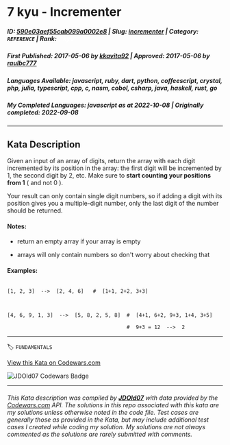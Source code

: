 # 7 kyu - Incrementer

##### **ID**: [590e03aef55cab099a0002e8](https://www.codewars.com/kata/590e03aef55cab099a0002e8) | **Slug**: [incrementer](https://www.codewars.com/kata/590e03aef55cab099a0002e8) | **Category**: `REFERENCE` | **Rank**: <span style="color:white">7 kyu</span>

##### **First Published**: 2017-05-06 ***by*** [kkavita92](https://www.codewars.com/users/kkavita92) | **Approved**: 2017-05-06 ***by*** [raulbc777](https://www.codewars.com/users/raulbc777)

##### **Languages Available**: javascript, ruby, dart, python, coffeescript, crystal, php, julia, typescript, cpp, c, nasm, cobol, csharp, java, haskell, rust, go

##### **My Completed Languages**: javascript ***as at*** 2022-10-08 | **Originally completed**: 2022-09-08

---

## Kata Description


Given an input of an array of digits, return the array with each digit incremented by its position in the array: the first digit will be incremented by 1, the second digit by 2, etc. Make sure to **start counting your positions from 1** ( and not 0 ).



Your result can only contain single digit numbers, so if adding a digit with its position gives you a multiple-digit number, only the last digit of the number should be returned.



#### Notes:



* return an empty array if your array is empty

* arrays will only contain numbers so don't worry about checking that



#### Examples:



```

[1, 2, 3]  -->  [2, 4, 6]   #  [1+1, 2+2, 3+3]



[4, 6, 9, 1, 3]  -->  [5, 8, 2, 5, 8]  #  [4+1, 6+2, 9+3, 1+4, 3+5]

                                       #  9+3 = 12  -->  2

```

---


🏷 `FUNDAMENTALS`


[View this Kata on Codewars.com](https://www.codewars.com/kata/590e03aef55cab099a0002e8)

![](https://www.codewars.com/users/jdold07/badges/large "JDOld07 Codewars Badge")

---

###### *This Kata description was compiled by [**JDOld07**](https://tpstech.dev) with data provided by the [Codewars.com](https://www.codewars.com) API.  The solutions in this repo associated with this kata are my solutions unless otherwise noted in the code file.  Test cases are generally those as provided in the Kata, but may include additional test cases I created while coding my solution.  My solutions are not always commented as the solutions are rarely submitted with comments.*
